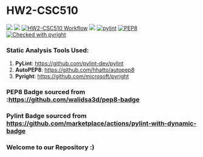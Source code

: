 # HW2-CSC510

<img src="https://img.shields.io/badge/Language-Python-yellow" />  <img src="https://img.shields.io/badge/Platform-Linux-blue" /> [![HW2-CSC510 Workflow](https://github.com/SoftwareEngNoobs/HW2-CSC510/actions/workflows/python-app.yml/badge.svg)](https://github.com/SoftwareEngNoobs/HW2-CSC510/actions/workflows/python-app.yml)  <img src="https://img.shields.io/badge/License-MIT-green.svg" href="https://opensource.org/licenses/MIT" /> 
[![pylint](https://img.shields.io/badge/PyLint-10.00-brightgreen?logo=python&logoColor=white)](https://github.com/SoftwareEngNoobs/HW2-CSC510/blob/main/.github/workflows/pylint.yml) [![PEP8](https://img.shields.io/badge/autopep8%20-checked-green.svg)](https://github.com/SoftwareEngNoobs/HW2-CSC510/blob/main/.github/workflows/Autopep8.yml) [![Checked with pyright](https://microsoft.github.io/pyright/img/pyright_badge.svg)](https://github.com/SoftwareEngNoobs/HW2-CSC510/blob/main/.github/workflows/pyright.yml)

### Static Analysis Tools Used:
1. <strong>PyLint</strong>: https://github.com/pylint-dev/pylint
2. <strong>AutoPEP8</strong>: https://github.com/hhatto/autopep8
3. <strong>Pyright</strong>: https://github.com/microsoft/pyright
   
### PEP8 Badge sourced from :https://github.com/walidsa3d/pep8-badge
### Pylint Badge sourced from https://github.com/marketplace/actions/pylint-with-dynamic-badge
### Welcome to our Repository :)
